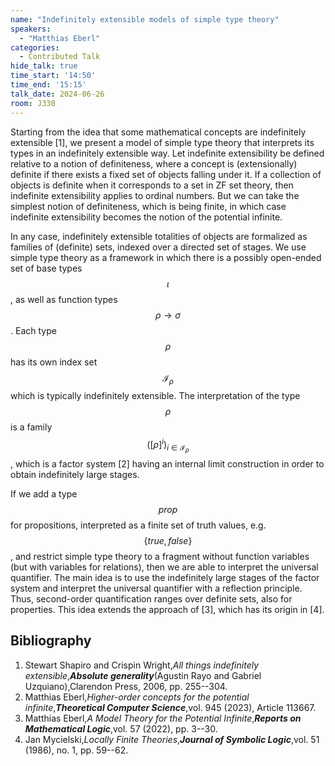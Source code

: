 ```yaml
---
name: "Indefinitely extensible models of simple type theory"
speakers:
  - "Matthias Eberl"
categories:
  - Contributed Talk
hide_talk: true
time_start: '14:50'
time_end: '15:15'
talk_date: 2024-06-26
room: J330
---
```








Starting from the idea that some mathematical concepts are indefinitely extensible [1], we present a model of simple type theory that interprets its types in an indefinitely extensible way. Let indefinite extensibility be defined relative to a notion of definiteness, where a concept is (extensionally) definite if there exists a fixed set of objects falling under it. If a collection of objects is definite when it corresponds to a set in ZF set theory, then indefinite extensibility applies to ordinal numbers. But we can take the simplest notion of definiteness, which is being finite, in which case indefinite extensibility becomes the notion of the potential infinite. 

In any case, indefinitely extensible totalities of objects are formalized as families of (definite) sets, indexed over a directed set of stages.  We use simple type theory as a framework in which there is a possibly open-ended set of base types $$\iota$$, as well as function types $$\rho \to \sigma$$. Each type $$\rho$$ has its own index set $$\mathcal{I}_\rho$$ which is typically indefinitely extensible. The interpretation of the type $$\rho$$ is a family $$([\rho]^i)_{i \in \mathcal{I}_\rho}$$, which is a factor system [2] having an internal limit construction in order to obtain indefinitely large stages.

If we add a type $$prop$$ for propositions, interpreted as a finite set of truth values, e.g. $$\{true,false\}$$, and restrict simple type theory to a fragment without function variables (but with variables for relations), then we are able to interpret the universal quantifier. The main idea is to use the indefinitely large stages of the factor system and interpret the universal quantifier with a reflection principle. Thus, second-order quantification ranges over definite sets, also for properties. This idea extends the approach of [3], which has its origin in [4].



## Bibliography









1. Stewart Shapiro and Crispin Wright,_All things indefinitely extensible_,**_Absolute generality_**(Agustin Rayo and Gabriel Uzquiano),Clarendon Press, 2006, pp. 255--304.
2. Matthias Eberl,_Higher-order concepts for the potential infinite_,**_Theoretical Computer Science_**,vol. 945 (2023), Article 113667.
3. Matthias Eberl,_A Model Theory for the Potential Infinite_,**_Reports on Mathematical Logic_**,vol. 57 (2022), pp. 3--30.
4. Jan Mycielski,_Locally Finite Theories_,**_Journal of Symbolic Logic_**,vol. 51 (1986), no. 1, pp. 59--62.






